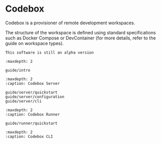 # Codebox
Codebox is a provisioner of remote development workspaces. 

The structure of the workspace is defined using standard specifications such as Docker Compose or DevContainer (for more details, refer to the guide on workspace types).

```{warning}
This software is still an alpha version
```

```{toctree}
:maxdepth: 2

guide/intro
```

```{toctree}
:maxdepth: 2
:caption: Codebox Server

guide/server/quickstart
guide/server/configuration
guide/server/cli
```

```{toctree}
:maxdepth: 2
:caption: Codebox Runner

guide/runner/quickstart

```

```{toctree}
:maxdepth: 2
:caption: Codebox CLI

```